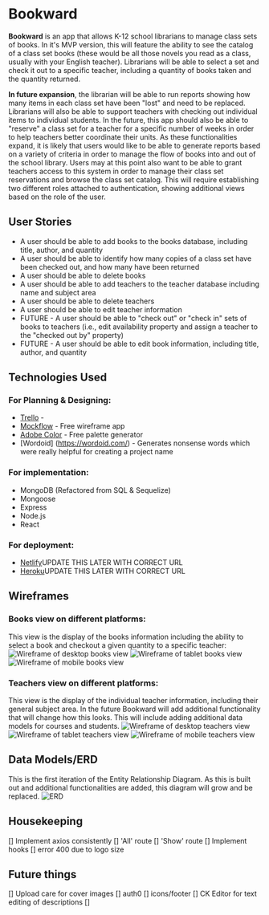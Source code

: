 # Bookward

**Bookward** is an app that allows K-12 school librarians to manage class sets of books. In it's MVP version, this will feature the ability to see the catalog of a class set books (these would be all those novels you read as a class, usually with your English teacher). Librarians will be able to select a set and check it out to a specific teacher, including a quantity of books taken and the quantity returned. 

**In future expansion**, the librarian will be able to run reports showing how many items in each class set have been "lost" and need to be replaced. Librarians will also be able to support teachers with checking out individual items to individual students. In the future, this app should also be able to "reserve" a class set for a teacher for a specific number of weeks in order to help teachers better coordinate their units. As these functionalities expand, it is likely that users would like to be able to generate reports based on a variety of criteria in order to manage the flow of books into and out of the school library. Users may at this point also want to be able to grant teachers access to this system in order to manage their class set reservations and browse the class set catalog. This will require establishing two different roles attached to authentication, showing additional views based on the role of the user.

## User Stories

* A user should be able to add books to the books database, including title, author, and quantity
* A user should be able to identify how many copies of a class set have been checked out, and how many have been returned
* A user should be able to delete books
* A user should be able to add teachers to the teacher database including name and subject area
* A user should be able to delete teachers
* A user should be able to edit teacher information
* FUTURE - A user should be able to "check out" or "check in" sets of books to teachers (i.e., edit availability property and assign a teacher to the "checked out by" property)
* FUTURE - A user should be able to edit book information, including title, author, and quantity

## Technologies Used

### For Planning & Designing:
* [Trello](https://trello.com/b/cqJ2XB2A/final-project) - 
* [Mockflow](https://wireframepro.mockflow.com/) - Free wireframe app
* [Adobe Color](https://color.adobe.com/create/color-wheel) - Free palette generator
* [Wordoid] (https://wordoid.com/) - Generates nonsense words which were really helpful for creating a project name

### For implementation:
* MongoDB (Refactored from SQL & Sequelize)
* Mongoose
* Express
* Node.js
* React

### For deployment:
* [Netlify]()UPDATE THIS LATER WITH CORRECT URL
* [Heroku]()UPDATE THIS LATER WITH CORRECT URL

## Wireframes
### Books view on different platforms:
This view is the display of the books information including the ability to select a book and checkout a given quantity to a specific teacher:
![Wireframe of desktop books view](/images/books-desktop-wireframe.png "Wireframe of desktop books view")
![Wireframe of tablet books view](/images/books-tablet-wireframe.png "Wireframe of tablet books view")
![Wireframe of mobile books view](/images/books-mobile-wireframe.png "Wireframe of mobile books view")

### Teachers view on different platforms:
This view is the display of the individual teacher information, including their general subject area. In the future Bookward will add additional functionality that will change how this looks. This will include adding additional data models for courses and students.
![Wireframe of desktop teachers view](/images/teachers-desktop-wireframe.png "Wireframe of desktop teachers view")
![Wireframe of tablet teachers view](/images/teachers-tablet-wireframe.png "Wireframe of tablet teachers view")
![Wireframe of mobile teachers view](/images/teachers-mobile-wireframe.png "Wireframe of mobile teachers view")

## Data Models/ERD
This is the first iteration of the Entity Relationship Diagram. As this is built out and additional functionalities are added, this diagram will grow and be replaced.
![ERD](/images/books-erd.png "ERD")

## Housekeeping
[] Implement axios consistently
    [] 'All' route
    [] 'Show' route
[] Implement hooks
[] error 400 due to logo size

## Future things
[] Upload care for cover images
[] auth0
[] icons/footer
[] CK Editor for text editing of descriptions
[] 